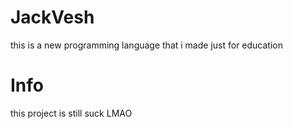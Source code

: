 # JackVesh
this is a new programming language that i made just for education

# Info
this project is still suck LMAO
